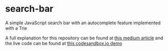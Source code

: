 # search-bar
A simple JavaScript search bar with an autocomplete feature implemented  with a Trie

A full explanation for this repository can be found at [this medium article](https://medium.com/geekculture/a-simple-search-bar-auto-complete-implementation-reactjs-f08382742013) and the live code can be found at [this codesandbox.io demo](https://codesandbox.io/embed/optimistic-yalow-wxj36?fontsize=14&hidenavigation=1&theme=dark)
